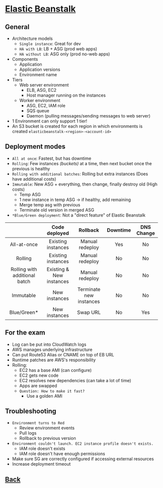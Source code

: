 # [Elastic Beanstalk](../README.md)

## General

* Architecture models
	* `Single instance`: Great for dev
	* `HA with LB`: LB + ASG (prod web apps)
	* `HA without LB`: ASG only (prod no-web apps)
* Components
	* Application
	* Application versions
	* Environment name
* Tiers
	* Web server environment
		* ELB, ASG, EC2
		* Host manager running on the instances
	* Worker environment
		* ASG, EC2, IAM role
		* SQS queue
		* Daemon (pulling messages/sending messages to web server)
* 1 Environment can only support 1 tier!
* An S3 bucket is created for each region in which environments is created `elasticbeanstalk-<region>-<account-id>`

## Deployment modes

* `All at once`: Fastest, but has downtime
* `Rolling`: Few instances _(buckets)_ at a time, then next bucket once the previous is healthy
* `Rolling with additional batches`: Rolling but extra instances (Does have additional costs)
* `Immutable`: New ASG + everything, then change, finally destroy old (High costs)
	* Temp ASG
	* 1 new instance in temp ASG -> if healthy, add remaining
	* Merge temp asg with previous
	* Terminate old version in merged ASG
* `*Blue/Green deployment`: Not a "direct feature" of Elastic Beanstalk

|                               |       Code deployed      |         Rollback        | Downtime | DNS Change |
|:-----------------------------:|:------------------------:|:-----------------------:|:--------:|:----------:|
|          All-at-once          |    Existing instances    |     Manual redeploy     |    Yes   |     No     |
|            Rolling            |    Existing instances    |     Manual redeploy     |    No    |     No     |
| Rolling with additional batch | Existing & New instances |     Manual redeploy     |    No    |     No     |
|           Immutable           |       New instances      | Terminate new instances |    No    |     No     |
|          Blue/Green*          |       New instances      |         Swap URL        |    No    |     Yes    |

## For the exam

* Log can be put into CloudWatch logs
* AWS manages underlying infrastructure 
* Can put Route53 Alias or CNAME on top of EB URL
* Runtime patches are AWS's responsibility
* Rolling:
	* EC2 has a base AMI (can configure)
	* EC2 gets new code
	* EC2 resolves new dependencies (can take a lot of time)
	* Apps are swapped
	* `Question: How to make it fast?`
		* Use a golden AMI

## Troubleshooting

* `Environment turns to Red`
	* Review environment events
	* Pull logs
	* Rollback to previous version
* `Environment couldn't launch. EC2 instance profile doesn't exists.`
	* IAM role doesn't exists
	* IAM role doesn't have enough permissions
* Make sure SG are correctly configured if accessing external resources
* Increase deployment timeout

## [Back](../README.md)